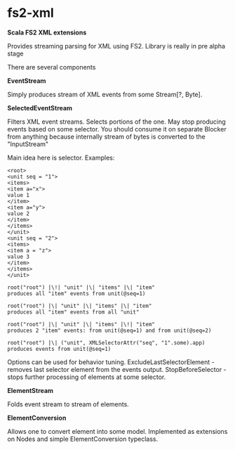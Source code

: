 # fs2-xml
**Scala FS2 XML extensions**

Provides streaming parsing for XML using FS2.
Library is really in pre alpha stage

There are several components

**EventStream**

Simply produces stream of XML events from some Stream\[?, Byte\].

**SelectedEventStream**

Filters XML event streams. Selects portions of the one.
May stop producing events based on some selector.
You should consume it on separate Blocker from anything
because internally stream of bytes is converted to the "InputStream"

Main idea here is selector.
Examples:

```
<root>
<unit seq = "1">
<items>
<item a="x">
value 1
</item>
<item a="y">
value 2
</item>
</items>
</unit>
<unit seq = "2">
<items>
<item a = "z">
value 3
</item>
</items>
</unit>
```

```
root("root") |\!| "unit" |\| "items" |\| "item"
produces all "item" events from unit(@seq=1)

root("root") |\| "unit" |\| "items" |\| "item"
produces all "item" events from all "unit"

root("root") |\| "unit" |\| "items" |\!| "item"
produces 2 "item" events: from unit(@seq=1) and from unit(@seq=2)

root("root") |\| ("unit", XMLSelectorAttr("seq", "1".some).app)
produces events from unit(@seq=1)
```
Options can be used for behavior tuning.
ExcludeLastSelectorElement - removes last selector element from the events output.
StopBeforeSelector - stops further processing of elements at some selector.


**ElementStream**

Folds event stream to stream of elements.

**ElementConversion**

Allows one to convert element into some model.
Implemented as extensions on Nodes and simple ElementConversion typeclass.



